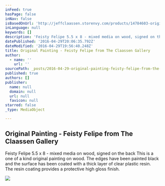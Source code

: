 ```yaml
---
inFeed: true
hasPage: false
inNav: false
isBasedOnUrl: 'http://jeffclaassen.storenvy.com/products/14784603-original-painting-feisty-felipe'
inLanguage: null
keywords: []
description: 'Feisty Felipe 5.5 x 8 - mixed media on wood, signed on the back This is a one of a kind original painting on wood. The edges have been painted black and the surface has been coated with a thick layer of clear plastic resin. The resin coating provides a protective high gloss finish.'
datePublished: '2016-04-29T20:06:35.792Z'
dateModified: '2016-04-29T19:56:40.248Z'
title: Original Painting - Feisty Felipe from The Claassen Gallery
author:
  - name: ''
    url: ''
sourcePath: _posts/2016-04-29-original-painting-feisty-felipe-from-the-claassen-gallery.md
published: true
authors: []
publisher:
  name: null
  domain: null
  url: null
  favicon: null
starred: false
_type: MediaObject

---
```

<article style=""><h1>Original Painting - Feisty Felipe from The Claassen Gallery</h1><p>Feisty Felipe 5.5 x 8 - mixed media on wood, signed on the back This is a one of a kind original painting on wood. The edges have been painted black and the surface has been coated with a thick layer of clear plastic resin. The resin coating provides a protective high gloss finish.</p><img src="https://s3-us-west-2.amazonaws.com/the-grid-img/p/52e3eebb30224447b90ab6bc5cf1ce342e6b2f7e.jpg" /></article>